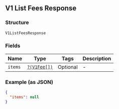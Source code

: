 ## V1 List Fees Response

### Structure

`V1ListFeesResponse`

### Fields

| Name | Type | Tags | Description |
|  --- | --- | --- | --- |
| `items` | [`?(V1Fee[])`](/doc/models/v1-fee.md) | Optional | -  |

### Example (as JSON)

```json
{
  "items": null
}
```

